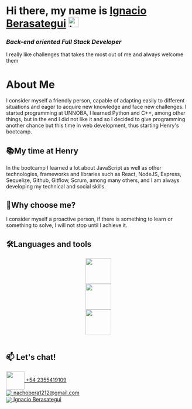 # **Hi there, my name is [Ignacio Berasategui](https://www.linkedin.com/in/ignacio-berasategui-465a67245/)** <img width="28" src="https://user-images.githubusercontent.com/76783198/182454378-115c3a2e-50cc-490e-85f0-fbdfab7f36ba.gif" alt="hand">


### _Back-end oriented Full Stack Developer_

I really like challenges that takes the most out of me and always welcome them 
<br>

# About Me

I consider myself a friendly person, capable of adapting easily to different situations and eager to acquire new knowledge and face new challenges.
I started programming at UNNOBA, I learned Python and C++, among other things, but in the end I did not like it and so I decided to give programming another chance but this time in web development, thus starting Henry's bootcamp.

## 📚My time at Henry
In the bootcamp I learned a lot about JavaScript as well as other technologies, frameworks and libraries such as React, NodeJS, Express, Sequelize, Github, Gitflow, Scrum, among many others, and I am always developing my technical and social skills.

## 🤝Why choose me?
I consider myself a proactive person, if there is something to learn or something to solve, I will not stop until I achieve it.
<br>

## 🛠️Languages and tools
<div align="center" height="400">
    <img height="70" src="https://skillicons.dev/icons?i=js,ts,postgres,mongo,html,css,nodejs,express" /> <br>
    <img height="70" src="https://skillicons.dev/icons?i=vite,react,redux,webpack,git,github,bootstrap" /><br>
    <img height="70" src="https://skillicons.dev/icons?i=heroku,vercel,aws,firebase,python,vscode,cpp" />
</div>

<br>

## 📫 Let's chat! 

<p>
    <a href="https://wa.me/542355419109">
        <img height="50" align="center" src="https://upload.wikimedia.org/wikipedia/commons/thumb/9/90/WhatsApp_font_awesome.svg/1200px-WhatsApp_font_awesome.svg.png" />
        +54 2355419109
    </a>
    <br>
    <a href="mailto:nachobera1212@gmail.com">
      <img align="center" src="https://user-images.githubusercontent.com/76783198/182482940-c4a2a044-de93-4450-b354-9628cbb175c9.svg"/>
      nachobera1212@gmail.com
    </a>    
    <br>
    <a href="https://www.linkedin.com/in/ignacio-berasategui-465a67245/">
      <img align="center" src="https://user-images.githubusercontent.com/76783198/182481396-19c89e94-f3ba-4e33-9df4-f5b7a094cf8f.svg"/>
      Ignacio Berasategui
    </a>
<p/>
